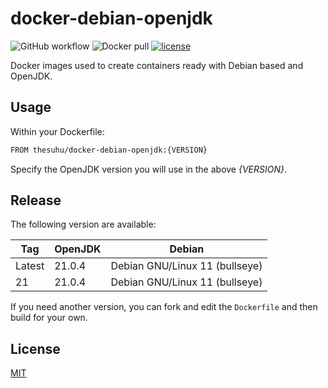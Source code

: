 # docker-debian-openjdk

![GitHub workflow](https://github.com/thesuhu/docker-debian-openjdk/actions/workflows/docker-image.yml/badge.svg) ![Docker pull](https://img.shields.io/docker/pulls/thesuhu/docker-debian-openjdk) [![license](https://img.shields.io/github/license/thesuhu/docker-debian-openjdk)](https://github.com/thesuhu/docker-debian-openjdk/blob/master/LICENSE)

Docker images used to create containers ready with Debian based and OpenJDK.

## Usage

Within your Dockerfile:

```sh
FROM thesuhu/docker-debian-openjdk:{VERSION}
```

Specify the OpenJDK version you will use in the above *{VERSION}*.

## Release

The following version are available:

| Tag | OpenJDK | Debian |
| --- | --- | --- |
| Latest | 21.0.4 | Debian GNU/Linux 11 (bullseye) |
| 21 | 21.0.4 | Debian GNU/Linux 11 (bullseye) |

If you need another version, you can fork and edit the `Dockerfile` and then build for your own.

## License

[MIT](https://github.com/thesuhu/docker-debian-openjdk/blob/master/LICENSE)
